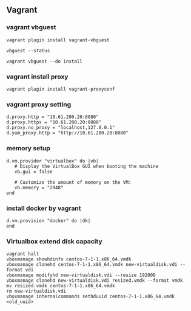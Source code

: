 ## Vagrant

### vagrant vbguest

`vagrant plugin install vagrant-vbguest`

`vbguest --status`

`vagrant vbguest --do install`

### vagrant install proxy

`vagrant plugin install vagrant-proxyconf`


### vagrant proxy setting

    d.proxy.http = "10.61.200.20:8080"
    d.proxy.https = "10.61.200.20:8080"
    d.proxy.no_proxy = "localhost,127.0.0.1"
    d.yum_proxy.http = "http://10.61.200.20:8080"

### memory setup

    d.vm.provider "virtualbox" do |vb|
       # Display the VirtualBox GUI when booting the machine
       vb.gui = false
    
       # Customize the amount of memory on the VM:
       vb.memory = "2048"
    end

### install docker by vagrant

    d.vm.provision "docker" do |dk|
    end
    
### Virtualbox extend disk capacity

    vagrant halt
    vboxmanage showhdinfo centos-7-1-1.x86_64.vmdk
    vboxmanage clonehd centos-7-1-1.x86_64.vmdk new-virtualdisk.vdi --format vdi
    vboxmanage modifyhd new-virtualdisk.vdi --resize 192000
    vboxmanage clonehd new-virtualdisk.vdi resized.vmdk --format vmdk
    mv resized.vmdk centos-7-1-1.x86_64.vmdk
    rm new-virtualdisk.vdi
    vboxmanage internalcommands sethduuid centos-7-1-1.x86_64.vmdk <old_uuid>
